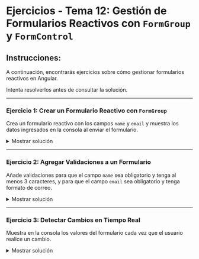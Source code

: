 # **Ejercicios - Tema 12: Gestión de Formularios Reactivos con `FormGroup` y `FormControl`**

## **Instrucciones:**

A continuación, encontrarás ejercicios sobre cómo gestionar formularios reactivos en Angular.

Intenta resolverlos antes de consultar la solución.

---

### **Ejercicio 1: Crear un Formulario Reactivo con `FormGroup`**

Crea un formulario reactivo con los campos `name` y `email` y muestra los datos ingresados en la consola al enviar el formulario.

<details><summary>Mostrar solución</summary>

#### **Archivo: `form.component.ts`**

```ts
import { ReactiveFormsModule, FormGroup, FormControl } from "@angular/forms";

@Component({
  imports: [ReactiveFormsModule],
})
export class FormComponent {
  userForm = new FormGroup({
    name: new FormControl(""),
    email: new FormControl(""),
  });

  submitForm() {
    console.log("Datos del formulario:", this.userForm.value);
  }
}
```

#### **Archivo: `form.component.html`**

```html
<form [formGroup]="userForm" (ngSubmit)="submitForm()">
  <label for="username">Nombre:</label>
  <input type="text" id="username" formControlName="name" />

  <label for="email">Email:</label>
  <input type="email" id="email" formControlName="email" />

  <button type="submit">Enviar</button>
</form>
```

</details>

---

### **Ejercicio 2: Agregar Validaciones a un Formulario**

Añade validaciones para que el campo `name` sea obligatorio y tenga al menos 3 caracteres, y para que el campo `email` sea obligatorio y tenga formato de correo.

<details><summary>Mostrar solución</summary>

#### **Archivo: `form.component.ts`**

```ts
import { Validators } from "@angular/forms";

export class FormComponent {
  userForm = new FormGroup({
    name: new FormControl("", [Validators.required, Validators.minLength(3)]),
    email: new FormControl("", [Validators.required, Validators.email]),
  });
}
```

#### **Archivo: `form.component.html`**

```html
<form [formGroup]="userForm" (ngSubmit)="submitForm()">
  <label>Nombre:</label>
  <input type="text" formControlName="name" />
  @if (userForm.controls['name'].invalid && userForm.controls['name'].touched) {
  <div>El nombre debe tener al menos 3 caracteres.</div>
  }

  <label>Email:</label>
  <input type="email" formControlName="email" />
  @if (userForm.controls['email'].invalid && userForm.controls['email'].touched)
  {
  <div>Ingresa un email válido.</div>
  }

  <button type="submit" [disabled]="userForm.invalid">Enviar</button>
</form>
```

</details>

---

### **Ejercicio 3: Detectar Cambios en Tiempo Real**

Muestra en la consola los valores del formulario cada vez que el usuario realice un cambio.

<details><summary>Mostrar solución</summary>

#### **Archivo: `form.component.ts`**

```ts
export class FormComponent {
  userForm = new FormGroup({
    name: new FormControl(""),
    email: new FormControl(""),
  });

  constructor() {
    this.userForm.valueChanges.subscribe((value) => {
      console.log("Cambio detectado:", value);
    });
  }
}
```

</details>

